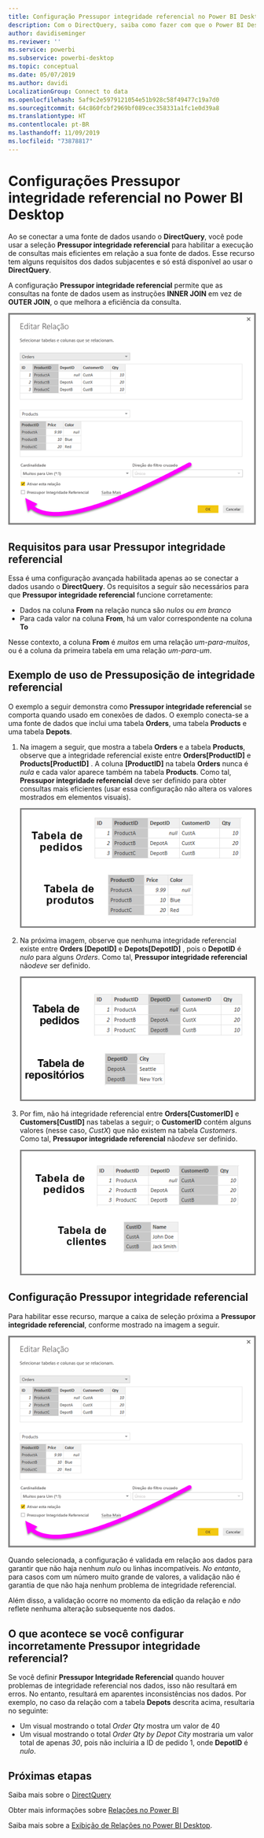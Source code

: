 ```yaml
---
title: Configuração Pressupor integridade referencial no Power BI Desktop
description: Com o DirectQuery, saiba como fazer com que o Power BI Desktop pressuponha a integridade referencial
author: davidiseminger
ms.reviewer: ''
ms.service: powerbi
ms.subservice: powerbi-desktop
ms.topic: conceptual
ms.date: 05/07/2019
ms.author: davidi
LocalizationGroup: Connect to data
ms.openlocfilehash: 5af9c2e5979121054e51b928c58f49477c19a7d0
ms.sourcegitcommit: 64c860fcbf2969bf089cec358331a1fc1e0d39a8
ms.translationtype: HT
ms.contentlocale: pt-BR
ms.lasthandoff: 11/09/2019
ms.locfileid: "73878817"
---
```

# <a name="assume-referential-integrity-settings-in-power-bi-desktop"></a>Configurações Pressupor integridade referencial no Power BI Desktop
Ao se conectar a uma fonte de dados usando o **DirectQuery**, você pode usar a seleção **Pressupor integridade referencial** para habilitar a execução de consultas mais eficientes em relação a sua fonte de dados. Esse recurso tem alguns requisitos dos dados subjacentes e só está disponível ao usar o **DirectQuery**.

A configuração **Pressupor integridade referencial** permite que as consultas na fonte de dados usem as instruções **INNER JOIN** em vez de **OUTER JOIN**, o que melhora a eficiência da consulta.

![](media/desktop-assume-referential-integrity/assume-referential-integrity_1.png)

## <a name="requirements-for-using-assume-referential-integrity"></a>Requisitos para usar Pressupor integridade referencial
Essa é uma configuração avançada habilitada apenas ao se conectar a dados usando o **DirectQuery**. Os requisitos a seguir são necessários para que **Pressupor integridade referencial** funcione corretamente:

* Dados na coluna **From** na relação nunca são *nulos* ou *em branco*
* Para cada valor na coluna **From**, há um valor correspondente na coluna **To**

Nesse contexto, a coluna **From** é *muitos* em uma relação *um-para-muitos*, ou é a coluna da primeira tabela em uma relação *um-para-um*.

## <a name="example-of-using-assume-referential-integrity"></a>Exemplo de uso de Pressuposição de integridade referencial
O exemplo a seguir demonstra como **Pressupor integridade referencial** se comporta quando usado em conexões de dados. O exemplo conecta-se a uma fonte de dados que inclui uma tabela **Orders**, uma tabela **Products** e uma tabela **Depots**.

1. Na imagem a seguir, que mostra a tabela **Orders** e a tabela **Products**, observe que a integridade referencial existe entre **Orders[ProductID]** e **Products[ProductID]** . A coluna **[ProductID]** na tabela **Orders** nunca é *nula* e cada valor aparece também na tabela **Products**. Como tal, **Pressupor integridade referencial** deve ser definido para obter consultas mais eficientes (usar essa configuração não altera os valores mostrados em elementos visuais).
   
   ![](media/desktop-assume-referential-integrity/assume-referential-integrity_2.png)
2. Na próxima imagem, observe que nenhuma integridade referencial existe entre **Orders [DepotID]** e **Depots[DepotID]** , pois o **DepotID** é *nulo* para alguns *Orders*. Como tal, **Pressupor integridade referencial** não*deve* ser definido.
   
   ![](media/desktop-assume-referential-integrity/assume-referential-integrity_3.png)
3. Por fim, não há integridade referencial entre **Orders[CustomerID]** e **Customers[CustID]** nas tabelas a seguir; o **CustomerID** contém alguns valores (nesse caso, *CustX*) que não existem na tabela *Customers*. Como tal, **Pressupor integridade referencial** não*deve* ser definido.
   
   ![](media/desktop-assume-referential-integrity/assume-referential-integrity_4.png)

## <a name="setting-assume-referential-integrity"></a>Configuração Pressupor integridade referencial
Para habilitar esse recurso, marque a caixa de seleção próxima a **Pressupor integridade referencial**, conforme mostrado na imagem a seguir.

![](media/desktop-assume-referential-integrity/assume-referential-integrity_1.png)

Quando selecionada, a configuração é validada em relação aos dados para garantir que não haja nenhum *nulo* ou linhas incompatíveis. *No entanto*, para casos com um número muito grande de valores, a validação não é garantia de que não haja nenhum problema de integridade referencial.

Além disso, a validação ocorre no momento da edição da relação e *não* reflete nenhuma alteração subsequente nos dados.

## <a name="what-happens-if-you-incorrectly-set-assume-referential-integrity"></a>O que acontece se você configurar incorretamente Pressupor integridade referencial?
Se você definir **Pressupor Integridade Referencial** quando houver problemas de integridade referencial nos dados, isso não resultará em erros. No entanto, resultará em aparentes inconsistências nos dados. Por exemplo, no caso da relação com a tabela **Depots** descrita acima, resultaria no seguinte:

* Um visual mostrando o total *Order Qty* mostra um valor de 40
* Um visual mostrando o total *Order Qty by Depot City* mostraria um valor total de apenas *30*, pois não incluiria a ID de pedido 1, onde **DepotID** é *nulo*.

## <a name="next-steps"></a>Próximas etapas
Saiba mais sobre o [DirectQuery](desktop-use-directquery.md)

Obter mais informações sobre [Relações no Power BI](desktop-create-and-manage-relationships.md)

Saiba mais sobre a [Exibição de Relações no Power BI Desktop](desktop-relationship-view.md).

